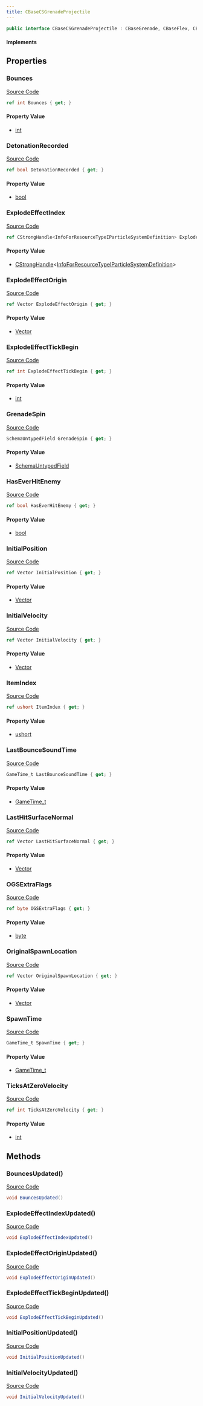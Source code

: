 ```yaml
---
title: CBaseCSGrenadeProjectile
---
```


```csharp
public interface CBaseCSGrenadeProjectile : CBaseGrenade, CBaseFlex, CBaseAnimGraph, CBaseModelEntity, CBaseEntity, CEntityInstance, ISchemaClass<CEntityInstance>, ISchemaClass<CBaseEntity>, ISchemaClass<CBaseModelEntity>, ISchemaClass<CBaseAnimGraph>, ISchemaClass<CBaseFlex>, ISchemaClass<CBaseGrenade>, ISchemaClass<CBaseCSGrenadeProjectile>, ISchemaField, ISchemaClass, INativeHandle
```

#### Implements

## Properties

### Bounces

[Source Code](https://github.com/swiftly-solution/swiftlys2/blob/beta/managed/src/SwiftlyS2.Generated/Schemas/Interfaces/CBaseCSGrenadeProjectile.cs#L20)

```csharp
ref int Bounces { get; }
```

#### Property Value

- [int](https://learn.microsoft.com/dotnet/api/system.int32)

### DetonationRecorded

[Source Code](https://github.com/swiftly-solution/swiftlys2/blob/beta/managed/src/SwiftlyS2.Generated/Schemas/Interfaces/CBaseCSGrenadeProjectile.cs#L32)

```csharp
ref bool DetonationRecorded { get; }
```

#### Property Value

- [bool](https://learn.microsoft.com/dotnet/api/system.boolean)

### ExplodeEffectIndex

[Source Code](https://github.com/swiftly-solution/swiftlys2/blob/beta/managed/src/SwiftlyS2.Generated/Schemas/Interfaces/CBaseCSGrenadeProjectile.cs#L22)

```csharp
ref CStrongHandle<InfoForResourceTypeIParticleSystemDefinition> ExplodeEffectIndex { get; }
```

#### Property Value

- [CStrongHandle](/docs/api/shared/natives/cstronghandle-1)<[InfoForResourceTypeIParticleSystemDefinition](/docs/api/shared/schemadefinitions/infoforresourcetypeiparticlesystemdefinition)>

### ExplodeEffectOrigin

[Source Code](https://github.com/swiftly-solution/swiftlys2/blob/beta/managed/src/SwiftlyS2.Generated/Schemas/Interfaces/CBaseCSGrenadeProjectile.cs#L26)

```csharp
ref Vector ExplodeEffectOrigin { get; }
```

#### Property Value

- [Vector](/docs/api/shared/natives/vector)

### ExplodeEffectTickBegin

[Source Code](https://github.com/swiftly-solution/swiftlys2/blob/beta/managed/src/SwiftlyS2.Generated/Schemas/Interfaces/CBaseCSGrenadeProjectile.cs#L24)

```csharp
ref int ExplodeEffectTickBegin { get; }
```

#### Property Value

- [int](https://learn.microsoft.com/dotnet/api/system.int32)

### GrenadeSpin

[Source Code](https://github.com/swiftly-solution/swiftlys2/blob/beta/managed/src/SwiftlyS2.Generated/Schemas/Interfaces/CBaseCSGrenadeProjectile.cs#L41)

```csharp
SchemaUntypedField GrenadeSpin { get; }
```

#### Property Value

- [SchemaUntypedField](/docs/api/shared/schemas/schemauntypedfield)

### HasEverHitEnemy

[Source Code](https://github.com/swiftly-solution/swiftlys2/blob/beta/managed/src/SwiftlyS2.Generated/Schemas/Interfaces/CBaseCSGrenadeProjectile.cs#L47)

```csharp
ref bool HasEverHitEnemy { get; }
```

#### Property Value

- [bool](https://learn.microsoft.com/dotnet/api/system.boolean)

### InitialPosition

[Source Code](https://github.com/swiftly-solution/swiftlys2/blob/beta/managed/src/SwiftlyS2.Generated/Schemas/Interfaces/CBaseCSGrenadeProjectile.cs#L16)

```csharp
ref Vector InitialPosition { get; }
```

#### Property Value

- [Vector](/docs/api/shared/natives/vector)

### InitialVelocity

[Source Code](https://github.com/swiftly-solution/swiftlys2/blob/beta/managed/src/SwiftlyS2.Generated/Schemas/Interfaces/CBaseCSGrenadeProjectile.cs#L18)

```csharp
ref Vector InitialVelocity { get; }
```

#### Property Value

- [Vector](/docs/api/shared/natives/vector)

### ItemIndex

[Source Code](https://github.com/swiftly-solution/swiftlys2/blob/beta/managed/src/SwiftlyS2.Generated/Schemas/Interfaces/CBaseCSGrenadeProjectile.cs#L34)

```csharp
ref ushort ItemIndex { get; }
```

#### Property Value

- [ushort](https://learn.microsoft.com/dotnet/api/system.uint16)

### LastBounceSoundTime

[Source Code](https://github.com/swiftly-solution/swiftlys2/blob/beta/managed/src/SwiftlyS2.Generated/Schemas/Interfaces/CBaseCSGrenadeProjectile.cs#L38)

```csharp
GameTime_t LastBounceSoundTime { get; }
```

#### Property Value

- [GameTime_t](/docs/api/shared/schemadefinitions/gametime_t)

### LastHitSurfaceNormal

[Source Code](https://github.com/swiftly-solution/swiftlys2/blob/beta/managed/src/SwiftlyS2.Generated/Schemas/Interfaces/CBaseCSGrenadeProjectile.cs#L43)

```csharp
ref Vector LastHitSurfaceNormal { get; }
```

#### Property Value

- [Vector](/docs/api/shared/natives/vector)

### OGSExtraFlags

[Source Code](https://github.com/swiftly-solution/swiftlys2/blob/beta/managed/src/SwiftlyS2.Generated/Schemas/Interfaces/CBaseCSGrenadeProjectile.cs#L30)

```csharp
ref byte OGSExtraFlags { get; }
```

#### Property Value

- [byte](https://learn.microsoft.com/dotnet/api/system.byte)

### OriginalSpawnLocation

[Source Code](https://github.com/swiftly-solution/swiftlys2/blob/beta/managed/src/SwiftlyS2.Generated/Schemas/Interfaces/CBaseCSGrenadeProjectile.cs#L36)

```csharp
ref Vector OriginalSpawnLocation { get; }
```

#### Property Value

- [Vector](/docs/api/shared/natives/vector)

### SpawnTime

[Source Code](https://github.com/swiftly-solution/swiftlys2/blob/beta/managed/src/SwiftlyS2.Generated/Schemas/Interfaces/CBaseCSGrenadeProjectile.cs#L28)

```csharp
GameTime_t SpawnTime { get; }
```

#### Property Value

- [GameTime_t](/docs/api/shared/schemadefinitions/gametime_t)

### TicksAtZeroVelocity

[Source Code](https://github.com/swiftly-solution/swiftlys2/blob/beta/managed/src/SwiftlyS2.Generated/Schemas/Interfaces/CBaseCSGrenadeProjectile.cs#L45)

```csharp
ref int TicksAtZeroVelocity { get; }
```

#### Property Value

- [int](https://learn.microsoft.com/dotnet/api/system.int32)

## Methods

### BouncesUpdated()

[Source Code](https://github.com/swiftly-solution/swiftlys2/blob/beta/managed/src/SwiftlyS2.Generated/Schemas/Interfaces/CBaseCSGrenadeProjectile.cs#L51)

```csharp
void BouncesUpdated()
```

### ExplodeEffectIndexUpdated()

[Source Code](https://github.com/swiftly-solution/swiftlys2/blob/beta/managed/src/SwiftlyS2.Generated/Schemas/Interfaces/CBaseCSGrenadeProjectile.cs#L52)

```csharp
void ExplodeEffectIndexUpdated()
```

### ExplodeEffectOriginUpdated()

[Source Code](https://github.com/swiftly-solution/swiftlys2/blob/beta/managed/src/SwiftlyS2.Generated/Schemas/Interfaces/CBaseCSGrenadeProjectile.cs#L54)

```csharp
void ExplodeEffectOriginUpdated()
```

### ExplodeEffectTickBeginUpdated()

[Source Code](https://github.com/swiftly-solution/swiftlys2/blob/beta/managed/src/SwiftlyS2.Generated/Schemas/Interfaces/CBaseCSGrenadeProjectile.cs#L53)

```csharp
void ExplodeEffectTickBeginUpdated()
```

### InitialPositionUpdated()

[Source Code](https://github.com/swiftly-solution/swiftlys2/blob/beta/managed/src/SwiftlyS2.Generated/Schemas/Interfaces/CBaseCSGrenadeProjectile.cs#L49)

```csharp
void InitialPositionUpdated()
```

### InitialVelocityUpdated()

[Source Code](https://github.com/swiftly-solution/swiftlys2/blob/beta/managed/src/SwiftlyS2.Generated/Schemas/Interfaces/CBaseCSGrenadeProjectile.cs#L50)

```csharp
void InitialVelocityUpdated()
```

